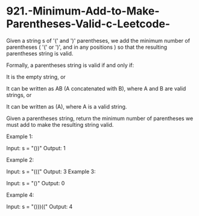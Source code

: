 # 921.-Minimum-Add-to-Make-Parentheses-Valid-c-Leetcode-


Given a string s of '(' and ')' parentheses, we add the minimum number of parentheses ( '(' or ')', and in any positions ) so that the resulting parentheses string is valid.

Formally, a parentheses string is valid if and only if:

It is the empty string, or


It can be written as AB (A concatenated with B), where A and B are valid strings, or


It can be written as (A), where A is a valid string.


Given a parentheses string, return the minimum number of parentheses we must add to make the resulting string valid.

 

Example 1:

Input: s = "())"
Output: 1


Example 2:



Input: s = "((("
Output: 3
Example 3:



Input: s = "()"
Output: 0


Example 4:



Input: s = "()))(("
Output: 4
